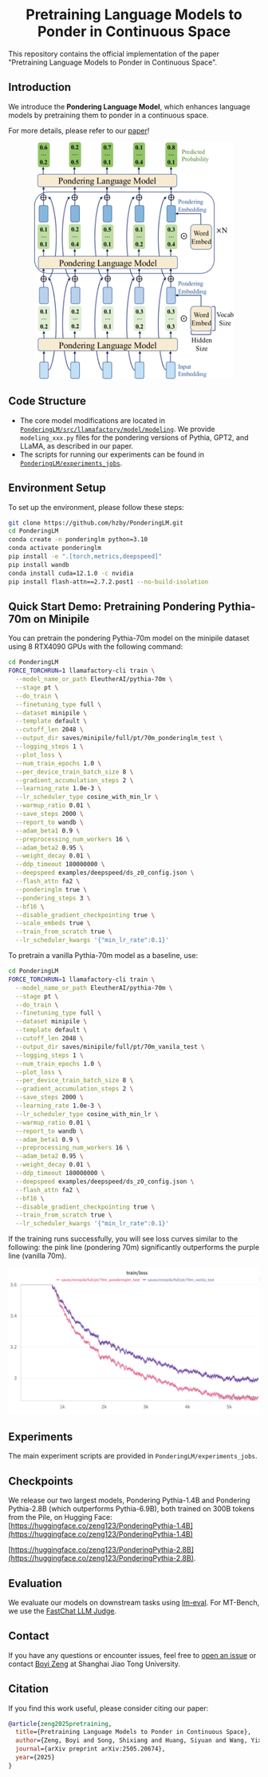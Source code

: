 
<h1 align="center">Pretraining Language Models to Ponder in Continuous Space</h1>  
This repository contains the official implementation of the paper "Pretraining Language Models to Ponder in Continuous Space".

## Introduction

We introduce the **Pondering Language Model**, which enhances language models by pretraining them to ponder in a continuous space.

For more details, please refer to our [paper](https://arxiv.org/abs/2505.20674)!

<p align="center">
  <img src="assets/overall.png" alt="PonderingLM Overview" width="400">
</p>

## Code Structure

- The core model modifications are located in [`PonderingLM/src/llamafactory/model/modeling`](https://github.com/hzby/PonderingLM/tree/main/src/llamafactory/model/modeling). We provide `modeling_xxx.py` files for the pondering versions of Pythia, GPT2, and LLaMA, as described in our paper.
- The scripts for running our experiments can be found in [`PonderingLM/experiments_jobs`](https://github.com/hzby/PonderingLM/tree/main/experiments_jobs).

## Environment Setup

To set up the environment, please follow these steps:

```bash
git clone https://github.com/hzby/PonderingLM.git
cd PonderingLM
conda create -n ponderinglm python=3.10
conda activate ponderinglm
pip install -e ".[torch,metrics,deepspeed]"
pip install wandb
conda install cuda=12.1.0 -c nvidia
pip install flash-attn==2.7.2.post1 --no-build-isolation
```

## Quick Start Demo: Pretraining Pondering Pythia-70m on Minipile

You can pretrain the pondering Pythia-70m model on the minipile dataset using 8 RTX4090 GPUs with the following command:

```bash
cd PonderingLM
FORCE_TORCHRUN=1 llamafactory-cli train \
  --model_name_or_path EleutherAI/pythia-70m \
  --stage pt \
  --do_train \
  --finetuning_type full \
  --dataset minipile \
  --template default \
  --cutoff_len 2048 \
  --output_dir saves/minipile/full/pt/70m_ponderinglm_test \
  --logging_steps 1 \
  --plot_loss \
  --num_train_epochs 1.0 \
  --per_device_train_batch_size 8 \
  --gradient_accumulation_steps 2 \
  --learning_rate 1.0e-3 \
  --lr_scheduler_type cosine_with_min_lr \
  --warmup_ratio 0.01 \
  --save_steps 2000 \
  --report_to wandb \
  --adam_beta1 0.9 \
  --preprocessing_num_workers 16 \
  --adam_beta2 0.95 \
  --weight_decay 0.01 \
  --ddp_timeout 180000000 \
  --deepspeed examples/deepspeed/ds_z0_config.json \
  --flash_attn fa2 \
  --ponderinglm true \
  --pondering_steps 3 \
  --bf16 \
  --disable_gradient_checkpointing true \
  --scale_embeds true \
  --train_from_scratch true \
  --lr_scheduler_kwargs '{"min_lr_rate":0.1}' 
```

To pretrain a vanilla Pythia-70m model as a baseline, use:

```bash
cd PonderingLM
FORCE_TORCHRUN=1 llamafactory-cli train \
  --model_name_or_path EleutherAI/pythia-70m \
  --stage pt \
  --do_train \
  --finetuning_type full \
  --dataset minipile \
  --template default \
  --cutoff_len 2048 \
  --output_dir saves/minipile/full/pt/70m_vanila_test \
  --logging_steps 1 \
  --num_train_epochs 1.0 \
  --plot_loss \
  --per_device_train_batch_size 8 \
  --gradient_accumulation_steps 2 \
  --save_steps 2000 \
  --learning_rate 1.0e-3 \
  --lr_scheduler_type cosine_with_min_lr \
  --warmup_ratio 0.01 \
  --report_to wandb \
  --adam_beta1 0.9 \
  --preprocessing_num_workers 16 \
  --adam_beta2 0.95 \
  --weight_decay 0.01 \
  --ddp_timeout 180000000 \
  --deepspeed examples/deepspeed/ds_z0_config.json \
  --flash_attn fa2 \
  --bf16 \
  --disable_gradient_checkpointing true \
  --train_from_scratch true \
  --lr_scheduler_kwargs '{"min_lr_rate":0.1}' 
```

If the training runs successfully, you will see loss curves similar to the following: the pink line (pondering 70m) significantly outperforms the purple line (vanilla 70m).

<p align="center">
  <img src="assets/loss.png" alt="Training Loss on minipile">
</p>

## Experiments

The main experiment scripts are provided in `PonderingLM/experiments_jobs`.

## Checkpoints

We release our two largest models, Pondering Pythia-1.4B and Pondering Pythia-2.8B (which outperforms Pythia-6.9B), both trained on 300B tokens from the Pile, on Hugging Face:  
[https://huggingface.co/zeng123/PonderingPythia-1.4B](https://huggingface.co/zeng123/PonderingPythia-1.4B) 

[https://huggingface.co/zeng123/PonderingPythia-2.8B](https://huggingface.co/zeng123/PonderingPythia-2.8B).

## Evaluation

We evaluate our models on downstream tasks using [lm-eval](https://github.com/EleutherAI/lm-evaluation-harness). For MT-Bench, we use the [FastChat LLM Judge](https://github.com/lm-sys/FastChat/blob/main/fastchat/llm_judge/).

## Contact

If you have any questions or encounter issues, feel free to [open an issue](#) or contact [Boyi Zeng](mailto:boyizeng@sjtu.edu.cn) at Shanghai Jiao Tong University.

## Citation

If you find this work useful, please consider citing our paper:

```bibtex
@article{zeng2025pretraining,
  title={Pretraining Language Models to Ponder in Continuous Space},
  author={Zeng, Boyi and Song, Shixiang and Huang, Siyuan and Wang, Yixuan and Li, He and He, Ziwei and Wang, Xinbing and Li, Zhiyu and Lin, Zhouhan},
  journal={arXiv preprint arXiv:2505.20674},
  year={2025}
}

